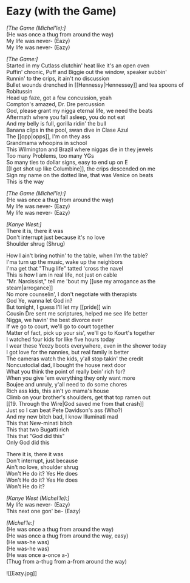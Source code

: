 # Eazy (with the Game)

_[The Game (Michel'le):]_  
(He was once a thug from around the way)  
My life was never- (Eazy)  
My life was never- (Eazy)  

_[The Game:]_  
Started in my Cutlass clutchin' heat like it's an open oven  
Puffin' chronic, Puff and Biggie out the window, speaker subbin'  
Runnin' to the crips, it ain't no discussion  
Bullet wounds drenched in [[Hennessy|Hennessey]] and tea spoons of Robitussin  
Head up faze, got a few concussion, yeah  
Compton's amazed, Dr. Dre percussion  
God, please grant my nigga eternal life, we need the beats  
Aftermath where you fall asleep, you do not eat  
And my belly is full, gorilla ridin' the bull  
Banana clips in the pool, swan dive in Clase Azul  
The [[opp|opps]], I'm on they ass  
Grandmama whoopins in school  
This Wilmington and Brazil where niggas die in they jewels  
Too many Problems, too many YGs  
So many ties to dollar signs, easy to end up on E  
[[I got shot up like Columbine]], the crips descended on me  
Sign my name on the dotted line, that was Venice on beats  
This is the way  

_[The Game (Michel'le):]_  
(He was once a thug from around the way)  
My life was never- (Eazy)  
My life was never- (Eazy)  

_[Kanye West:]_  
There it is, there it was  
Don't interrupt just because it's no love  
Shoulder shrug (Shrug)  

How I ain't bring nothin' to the table, when I'm the table?  
I'ma turn up the music, wake up the neighbors  
I'ma get that "Thug life" tatted 'cross the navel  
This is how I am in real life, not just on cable  
"Mr. Narcissist," tell me 'bout my [[use my arrogance as the steam|arrogance]]  
No more counselin', I don't negotiate with therapists  
God Ye, wanna let God in?  
But tonight, I guess I'll let my [[pride]] win  
Cousin Dre sent me scriptures, helped me see life better  
Nigga, we havin' the best divorce ever  
If we go to court, we'll go to court together  
Matter of fact, pick up your sis', we'll go to Kourt's together  
I watched four kids for like five hours today  
I wear these Yeezy boots everywhere, even in the shower today  
I got love for the nannies, but real family is better  
The cameras watch the kids, y'all stop takin' the credit  
Noncustodial dad, I bought the house next door  
What you think the point of really bein' rich for?  
When you give 'em everything they only want more  
Boujee and unruly, y'all need to do some chores  
Rich ass kids, this ain't yo mama's house  
Climb on your brother's shoulders, get that top ramen out  
[[19. Through the Wire|God saved me from that crash]]  
Just so I can beat Pete Davidson's ass (Who?)  
And my new bitch bad, I know Illuminati mad  
This that New-minati bitch  
This that two Bugatti rich  
This that "God did this"  
Only God did this  

There it is, there it was  
Don't interrupt, just because  
Ain't no love, shoulder shrug  
Won't He do it? Yes He does  
Won't He do it? Yes He does  
Won't He do it?  

_[Kanye West (Michel'le):]_  
My life was never- (Eazy)  
This next one gon' be- (Eazy)  

_[Michel'le:]_  
(He was once a thug from around the way)  
(He was once a thug from around the way, easy)  
(He was-he was)  
(He was-he was)  
(He was once a-once a-)  
(Thug from a-thug from a-from around the way)

![[Eazy.jpg]]
